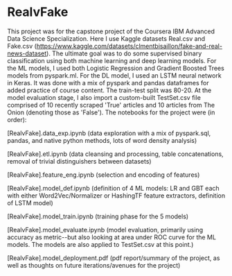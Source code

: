# RealvFake

This project was for the capstone project of the Coursera IBM Advanced Data Science Specialization.  Here I use Kaggle datasets Real.csv and Fake.csv (https://www.kaggle.com/datasets/clmentbisaillon/fake-and-real-news-dataset).  The ultimate goal was to do some supervised binary classification using both machine learning and deep learning models.  For the ML models, I used both Logistic Regression and Gradient Boosted Trees models from pyspark.ml.  For the DL model, I used an LSTM neural network in Keras.  It was done with a mix of pyspark and pandas dataframes for added practice of course content.  The train-test split was 80-20.  At the model evaluation stage, I also import a custom-built TestSet.csv file comprised of 10 recently scraped 'True' articles and 10 articles from The Onion (denoting those as 'False').  The notebooks for the project were (in order):

[RealvFake].data_exp.ipynb 
  (data exploration with a mix of pyspark.sql, pandas, and native python methods, lots of word density analysis)
  
[RealvFake].etl.ipynb
  (data cleansing and processing, table concatenations, removal of trivial distinguishers between datasets)
  
[RealvFake].feature_eng.ipynb
  (selection and encoding of features)
  
[RealvFake].model_def.ipynb
  (definition of 4 ML models: LR and GBT each with either Word2Vec/Normalizer or HashingTF feature extractors, definition of LSTM model)
  
[RealvFake].model_train.ipynb
  (training phase for the 5 models)
 
[RealvFake].model_evaluate.ipynb
  (model evaluation, primarily using accuracy as metric--but also looking at area under ROC curve for the ML models.  The models are also applied to TestSet.csv at this point.)
  
[RealvFake].model_deployment.pdf
  (pdf report/summary of the project, as well as thoughts on future iterations/avenues for the project)
  
